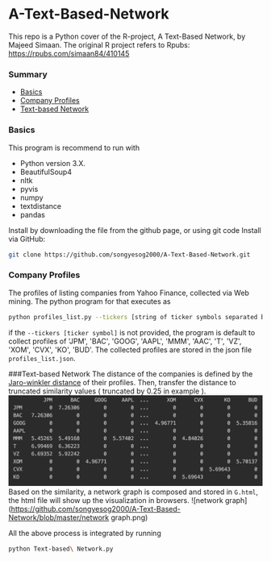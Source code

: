 # A-Text-Based-Network
This repo is a Python cover of the R-project, A Text-Based Network, by Majeed Simaan. The original R project refers to Rpubs: https://rpubs.com/simaan84/410145

### Summary
* [Basics](#Basics)
* [Company Profiles](#Company-Profiles)
* [Text-based Network](#Text-based-Network)

### Basics
This program is recommend to run with
- Python version 3.X.
- BeautifulSoup4
- nltk
- pyvis
- numpy
- textdistance
- pandas

Install by downloading the file from the github page, or using git code
Install via GitHub:
```bash
git clone https://github.com/songyesog2000/A-Text-Based-Network.git
```

### Company Profiles
The profiles of listing companies from Yahoo Finance, collected via Web mining. The python program for that executes as
```bash
python profiles_list.py --tickers [string of ticker symbols separated by ',']
```
if the ```--tickers [ticker symbol]``` is not provided, the program is default to collect profiles of 'JPM', 'BAC', 'GOOG', 'AAPL', 'MMM', 'AAC', 'T', 'VZ', 'XOM', 'CVX', 'KO', 'BUD'.
The collected profiles are stored in the json file ```profiles_list.json```.

###Text-based Network
The distance of the companies is defined by the [Jaro-winkler distance](https://en.wikipedia.org/wiki/Jaro%E2%80%93Winkler_distance) of their profiles.
Then, transfer the distance to truncated similarity values ( truncated by 0.25 in example ).
![example_W_similarity](https://github.com/songyesog2000/A-Text-Based-Network/blob/master/exampe_W_similarty.png)
Based on the similarity, a network graph is composed and stored in ```G.html```, the html file will show up the visualization in browsers.
![network graph](https://github.com/songyesog2000/A-Text-Based-Network/blob/master/network graph.png)

All the above process is integrated by running
```bash
python Text-based\ Network.py
```


